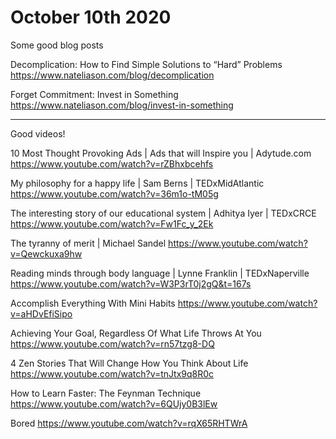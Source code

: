 # October 10th 2020

Some good blog posts

Decomplication: How to Find Simple Solutions to “Hard” Problems
https://www.nateliason.com/blog/decomplication

Forget Commitment: Invest in Something
https://www.nateliason.com/blog/invest-in-something

---

Good videos!

10 Most Thought Provoking Ads | Ads that will Inspire you | Adytude.com
https://www.youtube.com/watch?v=rZBhxbcehfs

My philosophy for a happy life | Sam Berns | TEDxMidAtlantic
https://www.youtube.com/watch?v=36m1o-tM05g

The interesting story of our educational system | Adhitya Iyer | TEDxCRCE
https://www.youtube.com/watch?v=Fw1Fc_y_2Ek

The tyranny of merit | Michael Sandel
https://www.youtube.com/watch?v=Qewckuxa9hw

Reading minds through body language | Lynne Franklin | TEDxNaperville
https://www.youtube.com/watch?v=W3P3rT0j2gQ&t=167s

Accomplish Everything With Mini Habits
https://www.youtube.com/watch?v=aHDvEfiSipo

Achieving Your Goal, Regardless Of What Life Throws At You
https://www.youtube.com/watch?v=rn57tzg8-DQ

4 Zen Stories That Will Change How You Think About Life
https://www.youtube.com/watch?v=tnJtx9q8R0c

How to Learn Faster: The Feynman Technique
https://www.youtube.com/watch?v=6QUjy0B3lEw

Bored
https://www.youtube.com/watch?v=rqX65RHTWrA


